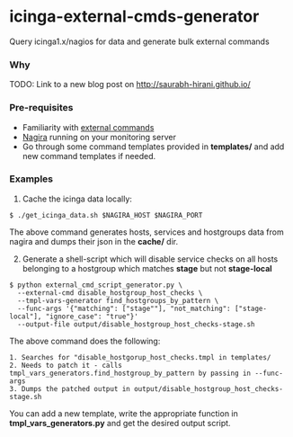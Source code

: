 # icinga-external-cmds-generator

Query icinga1.x/nagios for data and generate bulk external commands

### Why

TODO: Link to a new blog post on http://saurabh-hirani.github.io/

### Pre-requisites

* Familiarity with [external commands](http://docs.icinga.org/latest/en/extcommands2.html)
* [Nagira](https://github.com/dmytro/nagira) running on your monitoring server
* Go through some command templates provided in **templates/** and add new
  command templates if needed.

### Examples

1. Cache the icinga data locally:

  ```
  $ ./get_icinga_data.sh $NAGIRA_HOST $NAGIRA_PORT
  ```
  
  The above command generates hosts, services and hostgroups data from nagira and 
  dumps their json in the **cache/** dir.

2. Generate a shell-script which will disable service checks on all hosts belonging
to a hostgroup which matches **stage** but not **stage-local**

  ```
  $ python external_cmd_script_generator.py \
    --external-cmd disable_hostgroup_host_checks \
    --tmpl-vars-generator find_hostgroups_by_pattern \
    --func-args '{"matching": ["stage""], "not_matching": ["stage-local"], "ignore_case": "true"}'
    --output-file output/disable_hostgroup_host_checks-stage.sh
  ```
  
  The above command does the following:
  
    1. Searches for "disable_hostgorup_host_checks.tmpl in templates/
    2. Needs to patch it - calls tmpl_vars_generators.find_hostgroup_by_pattern by passing in --func-args
    3. Dumps the patched output in output/disable_hostgroup_host_checks-stage.sh
  
  You can add a new template, write the appropriate function in **tmpl_vars_generators.py**
  and get the desired output script.
